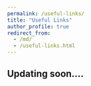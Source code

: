 ```yaml
---
permalink: /useful-links/
title: "Useful Links"
author_profile: true
redirect_from: 
  - /md/
  - /useful-links.html
---
```

<h2>Updating soon....</h2>
